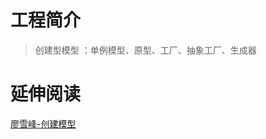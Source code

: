 # 工程简介
> 创建型模型 ：单例模型、原型、工厂、抽象工厂、生成器
# 延伸阅读
[廖雪峰-创建模型](https://www.liaoxuefeng.com/wiki/1252599548343744/1281319090782242)

